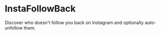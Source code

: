 # InstaFollowBack

Discover who doesn't follow you back on Instagram and optionally auto-unfollow them.
